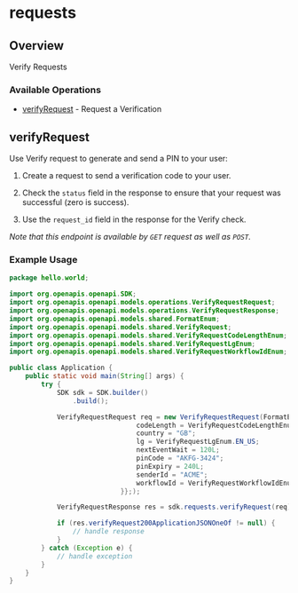 # requests

## Overview

Verify Requests

### Available Operations

* [verifyRequest](#verifyrequest) - Request a Verification

## verifyRequest

Use Verify request to generate and send a PIN to your user:

1. Create a request to send a verification code to your user.

2. Check the `status` field in the response to ensure that your request was successful (zero is success).

3. Use the `request_id` field in the response for the Verify check.

*Note that this endpoint is available by `GET` request as well as `POST`.*

### Example Usage

```java
package hello.world;

import org.openapis.openapi.SDK;
import org.openapis.openapi.models.operations.VerifyRequestRequest;
import org.openapis.openapi.models.operations.VerifyRequestResponse;
import org.openapis.openapi.models.shared.FormatEnum;
import org.openapis.openapi.models.shared.VerifyRequest;
import org.openapis.openapi.models.shared.VerifyRequestCodeLengthEnum;
import org.openapis.openapi.models.shared.VerifyRequestLgEnum;
import org.openapis.openapi.models.shared.VerifyRequestWorkflowIdEnum;

public class Application {
    public static void main(String[] args) {
        try {
            SDK sdk = SDK.builder()
                .build();

            VerifyRequestRequest req = new VerifyRequestRequest(FormatEnum.XML,                 new VerifyRequest("abcd1234", "Sup3rS3cr3t!!", "Acme Inc", "447700900000") {{
                                codeLength = VerifyRequestCodeLengthEnum.SIX;
                                country = "GB";
                                lg = VerifyRequestLgEnum.EN_US;
                                nextEventWait = 120L;
                                pinCode = "AKFG-3424";
                                pinExpiry = 240L;
                                senderId = "ACME";
                                workflowId = VerifyRequestWorkflowIdEnum.THREE;
                            }};);            

            VerifyRequestResponse res = sdk.requests.verifyRequest(req);

            if (res.verifyRequest200ApplicationJSONOneOf != null) {
                // handle response
            }
        } catch (Exception e) {
            // handle exception
        }
    }
}
```
